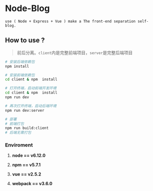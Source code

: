 # Node-Blog

    use ( Node + Express + Vue ) make a The front-end separation self-blog.

## How to use ?

> 前后分离。`client`内是完整前端项目，`server`是完整后端项目

```bash
# 安装后端依赖包
npm install

# 安装前端依赖包
cd client & npm  install

# 打开终端，启动前端开发环境
cd client & npm  install
npm run dev

# 再次打开终端，启动后端环境
npm run dev:server

# 部署
# 前端打包
npm run build:client
# 后端无需打包

```

### Enviroment

1. **node  ==  v6.12.0**

2. **npm   == v5.7.1**

3. **vue   == v2.5.2**

3. **webpack  ==  v3.6.0**

